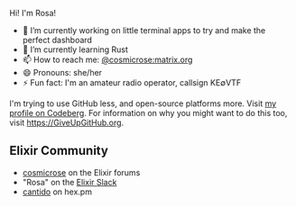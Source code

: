 Hi! I'm Rosa!

- 🔭 I’m currently working on little terminal apps to try and make the perfect dashboard
- 🌱 I’m currently learning Rust
- 📫 How to reach me: [@cosmicrose:matrix.org](https://matrix.to/#/@cosmicrose:matrix.org)
- 😄 Pronouns: she/her
- ⚡ Fun fact: I'm an amateur radio operator, callsign KE∅VTF

I'm trying to use GitHub less, and open-source platforms more.
Visit [my profile on Codeberg](https://codeberg.org/cosmicrose).
For information on why you might want to do this too, visit <https://GiveUpGitHub.org>.

## Elixir Community

- [cosmicrose](https://elixirforum.com/u/cosmicrose) on the Elixir forums
- "Rosa" on the [Elixir Slack](https://elixir-slackin.herokuapp.com/)
- [cantido](https://hex.pm/users/cantido) on hex.pm

<!--
**Cantido/Cantido** is a ✨ _special_ ✨ repository because its `README.md` (this file) appears on your GitHub profile.

Here are some ideas to get you started:

- 🔭 I’m currently working on ...
- 🌱 I’m currently learning ...
- 👯 I’m looking to collaborate on ...
- 🤔 I’m looking for help with ...
- 💬 Ask me about ...
- 📫 How to reach me: ...
- 😄 Pronouns: ...
- ⚡ Fun fact: ...
-->
